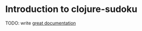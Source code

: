 # Introduction to clojure-sudoku

TODO: write [great documentation](http://jacobian.org/writing/what-to-write/)
